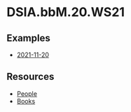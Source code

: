 # DSIA.bbM.20.WS21

## Examples

- [2021-11-20](examples_2021-11-20.md)

## Resources

- [People](people.md)
- [Books](books.md)
